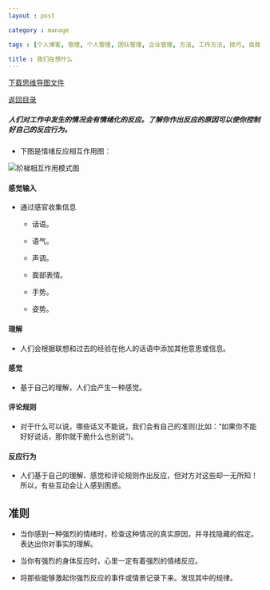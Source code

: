 ```yaml
---
layout : post

category : manage

tags : [个人博客, 管理, 个人管理, 团队管理, 企业管理, 方法, 工作方法, 技巧, 自我提升]

title : 我们在想什么
---
```


[下载思维导图文件](https://www.mindmeister.com/external/drive/do_open?file_id=0B6K98da0px63eE9xZ3REX1Rnb2s)

[返回目录](/manage/2013/04/07/Behind-closed-doors-secrets-of-great-management/)

##### 人们对工作中发生的情况会有情绪化的反应。了解你作出反应的原因可以使你控制好自己的反应行为。

- 下图是情绪反应相互作用图：

![](http://pic.yupoo.com/bigdreamstudio_v/CRuHGlkW/2g5wD.jpg "阶梯相互作用模式图")

#### 感觉输入

- 通过感官收集信息

    - 话语。

    - 语气。

    - 声调。

    - 面部表情。

    - 手势。

    - 姿势。

#### 理解

- 人们会根据联想和过去的经验在他人的话语中添加其他意思或信息。

#### 感觉

- 基于自己的理解，人们会产生一种感觉。

#### 评论规则

- 对于什么可以说，哪些话又不能说，我们会有自己的准则(比如：“如果你不能好好说话，那你就干脆什么也别说”)。

#### 反应行为

- 人们基于自己的理解、感觉和评论规则作出反应，但对方对这些却一无所知！所以，有些互动会让人感到困惑。

## 准则

- 当你感到一种强烈的情绪时，检查这种情况的真实原因，并寻找隐藏的假定。表达出你对事实的理解。

- 当你有强烈的身体反应时，心里一定有着强烈的情绪反应。

- 将那些能够激起你强烈反应的事件或情景记录下来。发现其中的规律。
